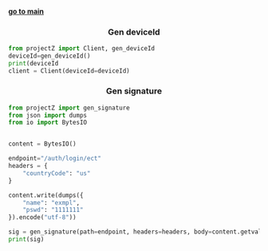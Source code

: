 <div>
	<h4>
	<a href="main.md">go to main </a>
	</h4>
</div>

<h3 align="center">Gen deviceId</h3>

```python
from projectZ import Client, gen_deviceId
deviceId=gen_deviceId()
print(deviceId
client = Client(deviceId=deviceId)
```

<h3 align="center">Gen signature</h3>

```python
from projectZ import gen_signature
from json import dumps
from io import BytesIO


content = BytesIO()

endpoint="/auth/login/ect"
headers = {
	"countryCode": "us"
}

content.write(dumps({
	"name": "exmpl",
	"pswd": "1111111"
}).encode("utf-8"))

sig = gen_signature(path=endpoint, headers=headers, body=content.getvalue())
print(sig)
```

